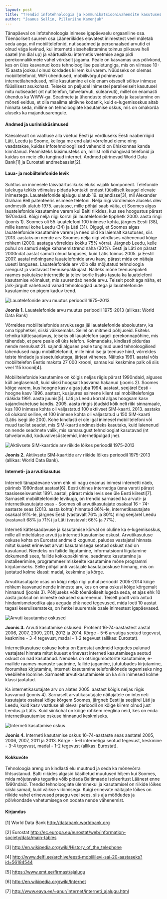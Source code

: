 ```yaml
---
layout: post
title: "Trendid infotehnoloogia ja kommunikatsioonivahendite kasutuses Eestis, Soomes, Lätis ja Leedus"
author: "Jaanus Sellin, Pilleriine Kamenjuk"
---
```


Tänapäeval on infotehnoloogia inimese igapäevaelu orgaaniline osa. Tõenäoliselt suurem osa Lääneriikides elavatest inimestest veel mäletab seda aega, mil mobiiltelefonid, nutiseadmed ja personaalsed arvutid ei olnud väga levinud, kui internetti sissehelistamine toimus piiksuva heli saatel (nn dial up) ja väärtuslikku internetis veetmise aega pidi perekonnaliikmete vahel võrdselt jagama. Peale on kasvamas uus põlvkond, kes on üles kasvanud koos tehnoloogilise pealetungiga, mis on viimase 10-15 aasta jooksul olnud kordades kiirem kui varem. Nüüdseks on olemas mobiiltelefonid, WiFi ühendused, mobiilivõrgul põhinevad internetilahendused, mille kasutamine ei ole enam otseselt sõltuv inimese füüsilisest asukohast. Teiseks on paljudel inimestel paralleelselt kasutusel mitu nutiseadet (nt nutitelefon, tahvelarvuti, sülearvuti), millel on enamasti ühendus ka WWW-ga. Seadmete ja ühenduste olemasolu ja kasutamine on mõneti eeldus, et olla maailma aktiivne kodanik, kuid e-lugemisoskus aitab hinnata seda, milline on tehnoloogiate kasutamise oskus, mis on omakorda aluseks ka majandusarengule.

#### Andmed ja uurimisküsimused
Käesolevalt on vaatluse alla võetud Eesti ja võrdluseks Eesti naaberriigid Läti, Leedu ja Soome, kellega me end alati võrrelnud oleme ning vaadatakse, kuidas infotehnoloogilised vahendid on ühiskonnas kanda kinnitanud. Peamisteks küsimusteks on, millist rolli mängivad telefonid ja kuidas on meie ellu tunginud internet. Andmed pärinevad World Data Bank[1] ja Eurostati andmebaasist[2].

#### Laua- ja mobiiltelefonide levik
Suhtlus on inimesele täisväärtuslikuks eluks vajalik komponent. Telefonide tulekuga tekkis võimalus pidada kontakti endast füüsiliselt kaugel olevate inimestega. Lauatelefonide ajalugu ulatub 19. sajandisse[3], mil Alexander Graham Bell patenteeris esimese telefoni. Nelja riigi võrdlemise aluseks olev andmestik ulatub 1975. aastasse, mille põhjal saab väita, et Soomes algas lauatelefonide kasutamine varem kui Balti riikides, kus see hoogustus pärast 1970ndaid. Kõigi nelja riigi korral jäi lauatelefonide tipphetk 2000. aasta ringi (joonis 1). Soomes oli 55 lauatelefoni 100 inimese kohta, järgnes Eesti (38), mille kannul kohe Leedu (34) ja Läti (31). Olgugi, et Soomes algas lauatelefonide kasutamine varem ja need olid ka laiemalt kasutuses, siis 2013. aastaks on nende arv Soomes nelja riigi võrdluses vähenenud kõige rohkem (2000. aastaga võrreldes kokku 75% võrra). Järgneb Leedu, kelle puhul on samuti selge kahanemistrend näha (30%). Eesti ja Läti on pärast 2000ndat aastat samuti olnud languses, kuid Lätis toimus 2005. ja Eestil 2007. aastal mõningane lauatelefonide arvu kasv, pärast mida on näitaja uuesti languses. Lauatelefonide arv võib olla mõjutatud tehnoloogia arengust ja vastavast teenusepakkujast. Näiteks mõne teenusepaketi raames pakutakse internetile ja televiisorile lisaks tasuta ka lauatelefoni kasutamise võimalust, mis suurendab nende arvu. Teiselt poolt aga näha, et järk-järgult vahetuvad vanad tehnoloogiad uutega ja lauatelefonide kasutamine on pigem kaduv trend.


![](/images/cell_change.png "Lauatelefonide arvu muutus perioodil 1975–2013")


**Joonis 1.**  Lauatelefonide arvu muutus perioodil 1975-2013 (allikas: World Data Bank)


Võrreldes mobiiltelefonide arvukusega jäi lauatelefonide absoluutarv, ka oma tipphetkel, siiski väiksemaks. Sellel on mitmeid põhjuseid. Esiteks tehnika kättesaadavus, teiseks oli lauatelefon sageli perekonnapõhine, mis tähendab, et pere peale oli üks telefon. Kolmandaks, kindlasti pidurdas nende menukust 21. sajandi alguses peale tunginud uued tehnoloogilised lahendused nagu mobiiltelefonid, mille hind ise ja teenuse hind, võrreldes teiste hindade ja sissetulekutega, järjest vähenes. Näiteks 1991. aastal võis mobiiltelefon Eestis maksta 27 000 krooni, samas kui keskmine palk oli siis veel 115 krooni[4].

Mobiiltelefonide kasutamine on kõigis neljas riigis pärast 1990ndaid, alguses küll aeglasemalt, kuid siiski hoogsalt kasvama hakanud (joonis 2). Soomes kõige varem, kus hoogne kasv algas juba 1994. aastast, seejärel Eesti - hoogne kasv 1996. aastast, kusjuures esimene klient sai mobiiltelefoniga rääkida 1991. aasta juunis[5]. Läti ja Leedu korral algas hoogsam kasv sajandivahetuse kandis. 2005. aasta ringis jõudsid kõik neli riiki sinnamaale, kus 100 inimese kohta oli väljastatud 100 aktiivset SIM-kaarti. 2013. aastaks oli olukord selline, et 100 inimese kohta oli väljastatud u 150 SIM-kaarti (Lätis isegi üle 200). Kohe kindlasti ei ole igal inimesel mobiiltelefoni või muud taolist seadet, mis SIM-kaarti andmesideks kasutaks, kuid laienenud on nende seadmete valik, mis samasugust tehnoloogiat kasutavad (nt tahvelarvutid, koduvalvesüsteemid, internetipulgad jne).


![](/images/land_change.png "Aktiivsete SIM-kaartide arv riikide lõikes perioodil 1975-2013")

**Joonis 2.** Aktiivsete SIM-kaartide arv riikide lõikes perioodil 1975-2013 (allikas: World Data Bank).


#### Interneti- ja arvutikasutus

Interneti tänapäevane vorm ehk nii nagu enamus inimesi internetti näeb, pärineb 1980ndast aastast[6]. Eesti ühines internetiga üsna varsti pärast taasiseseisvumist 1991. aastal, pärast mida levis see üle Eesti kiiresti[7]. Sarnaselt mobiiltelefonide levikuga, on trendid sarnased ka arvuti- ja internetikasutajate osas - Soomes oli arvutikasutajate osakaal 16 - 74-aastaste seas (2013. aasta kohta) hinnatud 86%-le, internetikasutajate osakaal 91%-le, järgnes Eesti (vastavalt 76% ja 80%) ning seejärel Leedu (vastavalt 68% ja 71%) ja Läti (vastavalt 66% ja 77%).

Interneti kättesaadavuse ja kasutamise kõrval on oluline ka e-lugemisoskus, mille all mõeldakse arvuti ja interneti kasutamise oskust. Arvutikasutuse oskuse kohta on Eurostat andmeid kogunud, paludes vastajatel hinnata mitut kuuest erinevast arvuti kasutamisega seotud oskust nad on kasutanud. Nendeks on failide liigutamine, informatsiooni liigutamine dokumendi sees, failide kokkupakkimine, seadmete kasutamine ja installeerimine, programmeerimiskeelte kasutamine mõne programmi kirjutamiseks. Selle põhjal anti vastajale kasutajaoskuse hinnang, mis on jaotatud kolme klassi: madal, keskmine ja kõrge.

Arvutikasutajate osas on kõigi nelja riigi puhul perioodil 2005-2014 kõige rohkem kasvanud nende inimeste arv, kes on oma oskusi kõige kõrgemalt hinnanud (joonis 3). Põhjuseks võib tõenäoliselt lugeda seda, et ajas ehk 10 aasta jooksul on inimeste oskused suurenenud. Teiselt poolt võib antud hindamismetoodika ajas aeguda ehk need tegevused, mida loeti 10 aastat tagasi keerulisemateks, on hetkel suuremale osale inimestest igapäevased.

![](/images/compskill_total.png "Arvuti kasutamise oskused")

**Joonis 3.** Arvuti kasutamise oskused: Protsent 16-74-aastastest aastal 2006, 2007, 2009, 2011, 2012 ja 2014. Kõrge - 5-6 arvutiga seotud tegevust, keskmine - 3-4 tegevust, madal - 1-2 tegevust (allikas: Eurostat).


Internetikasutuse oskuse kohta on Eurostat andmeid kogudes palunud vastajatel hinnata mitut kuuest erinevast interneti kasutamisega seotud oskust on nad kasutanud. Nendeks on otsingumootorite kasutamine, e-mailide raames manuste saatmine, failide jagamine, jututubades kirjutamine, foorumites kirjutamine, interneti kasutamine telefonikõnede tegemiseks ning veebilehe loomine. Sarnaselt arvutikasutamisele on ka siin inimesed kolme klassi jaotatud.

Ka internetikasutajate arv on alates 2005. aastast kõigis neljas riigis kasvanud (joonis 4). Sarnaselt arvutikasutajate näitajatele on interneti kasutajate osakaal kõige kõrgem Soomes, järgneb Eesti ja seejärel Läti ja Leedu, kuid kasv vaatluse all oleval perioodil on kõige kiirem olnud just Leedus ja Lätis. Kuid siinkohal on kõige rohkem reeglina neid, kes on enda internetikasutamise oskuse hinnanud keskmiseks.


![](/images/internet_total.png "Interneti kasutamise oskus")

**Joonis 4.** Interneti kasutamise oskus 16-74-aastaste seas aastatel 2005, 2006, 2007, 2011 ja 2013. Kõrge - 5-6 internetiga seotud tegevust, keskmine - 3-4 tegevust, madal - 1-2 tegevust (allikas: Eurostat).

#### Kokkuvõte
Tehnoloogia areng on kindlasti elu muutnud ja seda ka mõnevõrra lihtsustanud. Balti riikides algasid käsitletud muutused hiljem kui Soomes, mida mõjutavaks teguriks võib pidada Baltimaade isoleeritust Läänest enne 1990ndaid. Trendid tehnoloogiate üleminekul ja kasutamisel on riikide lõikes siiski samad, kuid väikse viibimisega. Kuigi erinevate näitajate lõikes on riikide vahel erinevused praegu veel sees, siis aja möödudes ja põlvkondade vahetumisega on oodata nende vähenemist.


#### Kirjandus
[1] World Data Bank http://databank.worldbank.org

[2] Eurostat http://ec.europa.eu/eurostat/web/information-society/data/main-tables

[3] http://en.wikipedia.org/wiki/History_of_the_telephone

[4] http://www.delfi.ee/archive/eesti-mobiililevi-sai-20-aastaseks?id=56184544

[5] https://www.emt.ee/firmast/ajalugu

[6] http://en.wikipedia.org/wiki/Internet

[7] http://www.eava.ee/~anur/internet/interneti_ajalugu.html